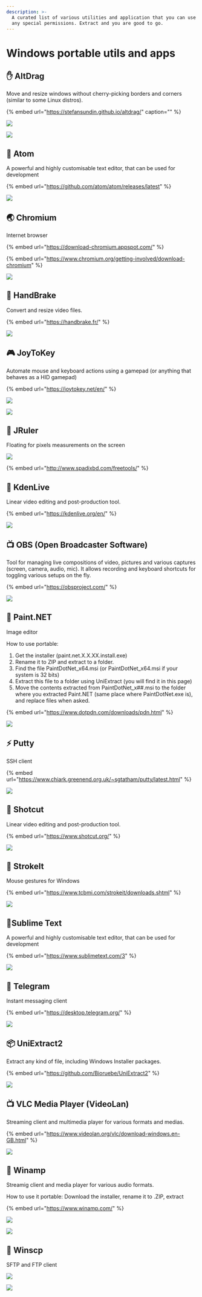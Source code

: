 ```yaml
---
description: >-
  A curated list of various utilities and application that you can use without
  any special permissions. Extract and you are good to go.
---
```


# Windows portable utils and apps

## ✋ AltDrag

Move and resize windows without cherry-picking borders and corners \(similar to some Linux distros\).

{% embed url="https://stefansundin.github.io/altdrag/" caption="" %}

![](.gitbook/assets/image%20%284%29.png)

![](.gitbook/assets/image%20%2820%29.png)

## 📝 Atom 

A powerful and highly customisable text editor, that can be used for development

{% embed url="https://github.com/atom/atom/releases/latest" %}

![](.gitbook/assets/image%20%281%29.png)

## 🌏 Chromium

Internet browser

{% embed url="https://download-chromium.appspot.com/" %}

{% embed url="https://www.chromium.org/getting-involved/download-chromium" %}

![](.gitbook/assets/image%20%2830%29.png)

## 🎥 HandBrake

Convert and resize video files.

{% embed url="https://handbrake.fr/" %}

![](.gitbook/assets/image%20%2827%29.png)

## 🎮 JoyToKey

Automate mouse and keyboard actions using a gamepad \(or anything that behaves as a HID gamepad\)

{% embed url="https://joytokey.net/en/" %}

![](.gitbook/assets/image%20%2828%29.png)

![](.gitbook/assets/image%20%289%29.png)

## 📏 JRuler

Floating for pixels measurements on the screen

![](.gitbook/assets/image%20%2812%29.png)

{% embed url="http://www.spadixbd.com/freetools/" %}

## 📼 KdenLive

Linear video editing and post-production tool.

{% embed url="https://kdenlive.org/en/" %}

![](.gitbook/assets/image%20%287%29.png)

## 📺 OBS \(Open Broadcaster Software\)

Tool for managing live compositions of video, pictures and various captures \(screen, camera, audio, mic\). It allows recording and keyboard shortcuts for toggling various setups on the fly.

{% embed url="https://obsproject.com/" %}

![](.gitbook/assets/image%20%2818%29.png)

## 🎨 Paint.NET

Image editor

How to use portable:

1. Get the installer \(paint.net.X.X.XX.install.exe\)
2. Rename it to ZIP and extract to a folder.
3. Find the file PaintDotNet\_x64.msi \(or PaintDotNet\_x64.msi if your system is 32 bits\)
4. Extract this file to a folder using UniExtract \(you will find it in this page\)
5. Move the contents extracted from PaintDotNet\_x\#\#.msi to the folder where you extracted Paint.NET \(same place where PaintDotNet.exe is\), and replace files when asked.

{% embed url="https://www.dotpdn.com/downloads/pdn.html" %}

![](.gitbook/assets/image%20%2825%29.png)



## ⚡ Putty

SSH client

{% embed url="https://www.chiark.greenend.org.uk/~sgtatham/putty/latest.html" %}

![](.gitbook/assets/image.png)

## 📼 Shotcut

Linear video editing and post-production tool.

{% embed url="https://www.shotcut.org/" %}

![](.gitbook/assets/image%20%2815%29.png)

## 👋 StrokeIt

Mouse gestures for Windows

{% embed url="https://www.tcbmi.com/strokeit/downloads.shtml" %}

![](.gitbook/assets/image%20%2810%29.png)

## 📝Sublime Text

A powerful and highly customisable text editor, that can be used for development

{% embed url="https://www.sublimetext.com/3" %}

![](.gitbook/assets/image%20%286%29.png)

## 💬 Telegram

Instant messaging client

{% embed url="https://desktop.telegram.org/" %}

![](.gitbook/assets/image%20%2821%29.png)

## 📦 UniExtract2

Extract any kind of file, including Windows Installer packages.

{% embed url="https://github.com/Bioruebe/UniExtract2" %}

![](.gitbook/assets/image%20%285%29.png)

## 📺 VLC Media Player \(VideoLan\)

Streaming client and multimedia player for various formats and medias.

{% embed url="https://www.videolan.org/vlc/download-windows.en-GB.html" %}

![](.gitbook/assets/image%20%2823%29.png)

## 🎵 Winamp

Streamig client and media player for various audio formats.

How to use it portable: Download the installer, rename it to .ZIP, extract

{% embed url="https://www.winamp.com/" %}

![](.gitbook/assets/image%20%2822%29.png)

![](.gitbook/assets/image%20%2813%29.png)

## 📂 Winscp

SFTP and FTP client

![](.gitbook/assets/image%20%282%29.png)

![](.gitbook/assets/image%20%283%29.png)



